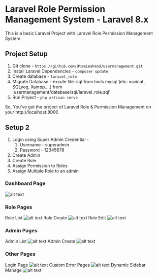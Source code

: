 # Laravel Role Permission Management System - Laravel 8.x

This is a basic Laravel Project with Laravel Role Permission Management System.

## Project Setup
1. Git clone - `https://github.com/Utamieahmad/usermanagement.git`
1. Install Laravel Dependencies - `composer update`
1. Create database - `laravel_role`
1. Migrate Database - excute file .sql from tools mysql (etc: navicat, SQLyog, Xampp....) from 'usermanagement/database/sql/laravel_role.sql'
1. Run Project - `php artisan serve`

So, You've got the project of Laravel Role & Permission Management on your http://localhost:8000

## Setup 2
1. Login using Super Admin Credential -
    1. Username - superadmin
    1. Password - 12345678
1. Create Admin
1. Create Role
1. Assign Permission to Roles
1. Assign Multiple Role to an admin


### Dashboard Page
![alt text][dashboardImage]

### Role Pages
Role List
![alt text][roleListImage]
Role Create
![alt text][roleCreateImage]
Role Edit
![alt text][roleEditImage]

### Admin Pages
Admin List
![alt text][adminListImage]
Admin Create
![alt text][adminCreateImage]

### Other Pages
Login Page
![alt text][adminLoginImage]
Custom Error Pages
![alt text][errorPageImage]
Dynamic Sidebar Manage
![alt text][sidebarDyanamic]



[dashboardImage]: https://i.ibb.co/WyxWFp7/1-Laravel-Role-Dashboard.png "Dashboard Page Laravel Role Management"
[roleListImage]: https://i.ibb.co/80jM3Q7/2-Laravel-Manage-Roles.png "2-Laravel-Manage-Roles"
[roleCreateImage]: https://i.ibb.co/kgM1ShW/3-Laravel-Role-Create.png "3-Laravel-Role-Create"
[roleEditImage]: https://i.ibb.co/b6jNPFr/4-Laravel-Role-Edit.png "4-Laravel-Role-Edit"
[adminListImage]: https://i.ibb.co/xY2N6Qd/5-Laravel-Admin-Manage.png "5-Laravel-Admin-Manage"
[adminCreateImage]: https://i.ibb.co/Drcn6Xn/6-Laravel-Admin-Create.png "6-Laravel-Admin-Create"
[adminLoginImage]: https://i.ibb.co/4g4vs4g/7-Login-Page.png "7-Login-Page"
[errorPageImage]: https://i.ibb.co/HYcvRH4/8-Error-Page-Handle.png "8 - Error Page Handling"
[sidebarDyanamic]: https://i.ibb.co/Jpq6X8x/9-Sidebar-Manage-Dynamically.png "9-Sidebar-Manage-Dynamically"
